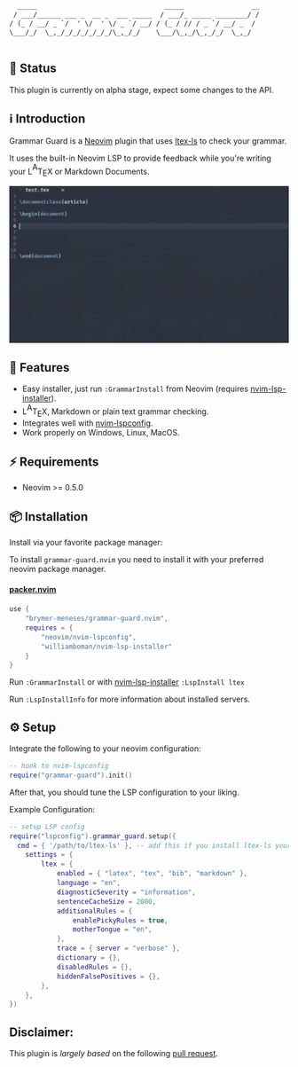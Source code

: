 
```
  _____                                _____                 __
 / ___/______ ___ _  __ _  ___ _____  / ___/_ _____ ________/ /
/ (_ / __/ _ `/  ' \/  ' \/ _ `/ __/ / (_ / // / _ `/ __/ _  / 
\___/_/  \_,_/_/_/_/_/_/_/\_,_/_/    \___/\_,_/\_,_/_/  \_,_/  
                                                               
```

## 🚧 Status 

This plugin is currently on alpha stage, expect some changes to the API.

## ℹ️ Introduction

Grammar Guard is a [Neovim](https://github.com/neovim/neovim) plugin that uses [ltex-ls](https://github.com/valentjn/ltex-ls) to check your grammar.

It uses the built-in Neovim LSP to provide feedback while you're writing your L<big><sup>A</sup></big>T<big><sub>E</sub></big>X or Markdown Documents.

![Demo](assets/demo.gif)

## 🌟 Features
* Easy installer, just run `:GrammarInstall` from Neovim (requires [nvim-lsp-installer](https://github.com/williamboman/nvim-lsp-installer)).
* L<big><sup>A</sup></big>T<big><sub>E</sub></big>X, Markdown or plain text grammar checking.
* Integrates well with [nvim-lspconfig](https://github.com/neovim/nvim-lspconfig).
* Work properly on Windows, Linux, MacOS.

## ⚡️ Requirements

+ Neovim >= 0.5.0

## 📦 Installation

Install via your favorite package manager:

To install `grammar-guard.nvim` you need to install it with your preferred neovim package manager.

#### [packer.nvim](https://github.com/wbthomason/packer.nvim)

```lua
use {
    "brymer-meneses/grammar-guard.nvim",
    requires = {
        "neovim/nvim-lspconfig",
        "williamboman/nvim-lsp-installer"
    }
}
```

Run `:GrammarInstall` or with [nvim-lsp-installer](https://github.com/williamboman/nvim-lsp-installer) `:LspInstall ltex`

Run `:LspInstallInfo` for more information about installed servers.

## ⚙️ Setup

Integrate the following to your neovim configuration:

```lua
-- hook to nvim-lspconfig
require("grammar-guard").init()
```
After that, you should tune the LSP configuration to your liking.

Example Configuration:
```lua
-- setup LSP config
require("lspconfig").grammar_guard.setup({
  cmd = { '/path/to/ltex-ls' }, -- add this if you install ltex-ls yourself
	settings = {
		ltex = {
			enabled = { "latex", "tex", "bib", "markdown" },
			language = "en",
			diagnosticSeverity = "information",
			sentenceCacheSize = 2000,
			additionalRules = {
				enablePickyRules = true,
				motherTongue = "en",
			},
			trace = { server = "verbose" },
			dictionary = {},
			disabledRules = {},
			hiddenFalsePositives = {},
		},
	},
})
```
## Disclaimer:
This plugin is *largely based* on the following [pull request](https://github.com/neovim/nvim-lspconfig/pull/863).


